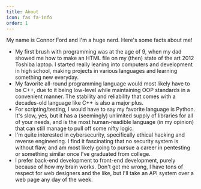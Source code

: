 ```yaml
---
title: About
icon: fas fa-info
order: 1
---
```


My name is Connor Ford and I'm a huge nerd. Here's some facts about me!

- My first brush with programming was at the age of 9, when my dad showed me how to make an HTML file on my (then) state of the art 2012 Toshiba laptop. I started really leaning into computers and development in high school, making projects in various languages and learning something new everyday.
- My favorite all-round programming language would most likely have to be C++, due to it being low-level while maintaining OOP standards in a convenient manner. The stability and reliability that comes with a decades-old language like C++ is also a major plus.
- For scripting/testing, I would have to say my favorite language is Python. It's slow, yes, but it has a (seemingly) unlimited supply of libraries for all of your needs, and is the most human-readible language (in my opinion) that can still manage to pull off some nifty logic.
- I'm quite interested in cybersecurity, specifically ethical hacking and reverse engineering. I find it fascinating that no security system is without flaw, and am most likely going to pursue a career in pentesting or something similar once I've graduated from college.
- I prefer back-end development to front-end development, purely because of how my brain works. Don't get me wrong, I have tons of respect for web designers and the like, but I'll take an API system over a web page any day of the week.
